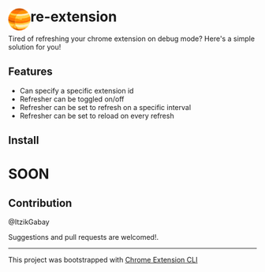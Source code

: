 # <img src="public/icons/icon_48.png" width="45" align="left"> re-extension

Tired of refreshing your chrome extension on debug mode?
Here's a simple solution for you!

## Features

- Can specify a specific extension id
- Refresher can be toggled on/off
- Refresher can be set to refresh on a specific interval
- Refresher can be set to reload on every refresh

## Install

# SOON

## Contribution

@ItzikGabay


Suggestions and pull requests are welcomed!.

---

This project was bootstrapped with [Chrome Extension CLI](https://github.com/dutiyesh/chrome-extension-cli)

